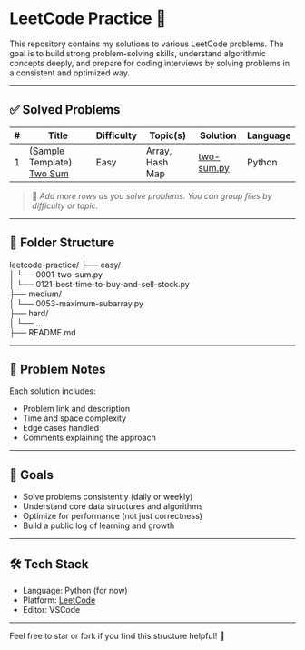 ﻿# LeetCode Practice 🧠

This repository contains my solutions to various LeetCode problems. The goal is to build strong problem-solving skills, understand algorithmic concepts deeply, and prepare for coding interviews by solving problems in a consistent and optimized way.

---

## ✅ Solved Problems

| # | Title | Difficulty | Topic(s) | Solution | Language |
|---|-------|------------|----------|----------|----------|
| 1 | (Sample Template) [Two Sum](https://leetcode.com/problems/two-sum/) | Easy | Array, Hash Map | [two-sum.py](./easy/0001-two-sum.py) | Python |

> 📌 *Add more rows as you solve problems. You can group files by difficulty or topic.*

---

## 📂 Folder Structure
leetcode-practice/
├── easy/  
│ └── 0001-two-sum.py  
│ └── 0121-best-time-to-buy-and-sell-stock.py  
├── medium/  
│ └── 0053-maximum-subarray.py  
├── hard/  
│ └── ...  
├── README.md  


---

## 🧠 Problem Notes

Each solution includes:
- Problem link and description
- Time and space complexity
- Edge cases handled
- Comments explaining the approach

---

## 🚀 Goals

- Solve problems consistently (daily or weekly)
- Understand core data structures and algorithms
- Optimize for performance (not just correctness)
- Build a public log of learning and growth

---

## 🛠️ Tech Stack

- Language: Python (for now)
- Platform: [LeetCode](https://leetcode.com/)
- Editor: VSCode 

---

Feel free to star or fork if you find this structure helpful! 🌟




